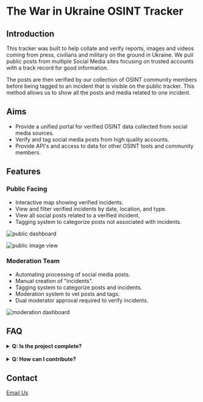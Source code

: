 # The War in Ukraine OSINT Tracker

## Introduction

This tracker was built to help collate and verify reports, images and videos coming from press, civilians and military on the ground in Ukraine. We pull public posts from multiple Social Media sites focusing on trusted accounts with a track record for good information.

The posts are then verified by our collection of OSINT community members before being tagged to an incident that is visible on the public tracker. This method allows us to show all the posts and media related to one incident.  

## Aims

* Provide a unified portal for verified OSINT data collected from social media sources.
* Verify and tag social media posts from high quality accounts.
* Provide API's and access to data for other OSINT tools and community members.

## Features

### Public Facing

* Interactive map showing verified incidents.
* View and filter verified incidents by date, location, and type.
* View all social posts related to a verified incident.
* Tagging system to categorize posts not associated with incidents.

![public dashboard](https://i.gyazo.com/0387b32a16fde48720217f24dbd363c9.png)

![public image view](https://i.gyazo.com/9f4d37813902c67804dae2fa3683d848.png)

### Moderation Team

* Automating processing of social media posts.
* Manual creation of "incidents".
* Tagging system to categorize posts and incidents.
* Moderation system to vet posts and tags.
* Dual moderator approval required to verify incidents.

![moderation dashboard](https://i.gyazo.com/2e5bde37db636210c71adc8bb83de970.png)

## FAQ

<details><summary><b>Q: Is the project complete?</b></summary>
A: No, we aren't sure it will ever be "complete" - we are still building out some of the functionality and once the core stuff is finished we will move onto filling it with content.
</details>
<br>
<details><summary><b>Q: How can I contribute?</b></summary>
A: At the moment we are building our moderation team - if you are a specialist in the conflict or have a good OSINT background please get in touch using the contact info below.
</details>
  
## Contact

[Email Us](mailto:twinukr@seraph.ai)
